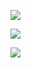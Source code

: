 ![](https://github-readme-stats.vercel.app/api?username=dhodgson615&show_icons=true&theme=tokyonight&hide=stars,issues)

![](https://github-readme-stats.vercel.app/api/top-langs/?username=dhodgson615&layout=compact&theme=tokyonight)

![](https://github-readme-streak-stats.herokuapp.com/?user=dhodgson615&theme=tokyonight)